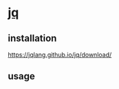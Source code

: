 # [jq](https://jqlang.github.io/jq/)

## installation

<https://jqlang.github.io/jq/download/>

## usage
